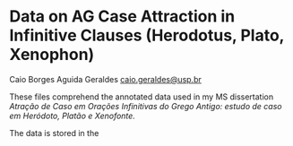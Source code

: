 <!-- --- -->
<!-- author: Caio Borges Aguida Geraldes -->
<!-- title: Data on AG Case Attraction in Infinitive Clauses (Herodotus, Plato, Xenophon) -->
<!-- --- -->

# Data on AG Case Attraction in Infinitive Clauses (Herodotus, Plato, Xenophon)

Caio Borges Aguida Geraldes <caio.geraldes@usp.br> 

These files comprehend the annotated data used in my MS dissertation *Atração de Caso em Orações Infinitivas do Grego Antigo: estudo de caso em Heródoto, Platão e Xenofonte.*

The data is stored in the 
